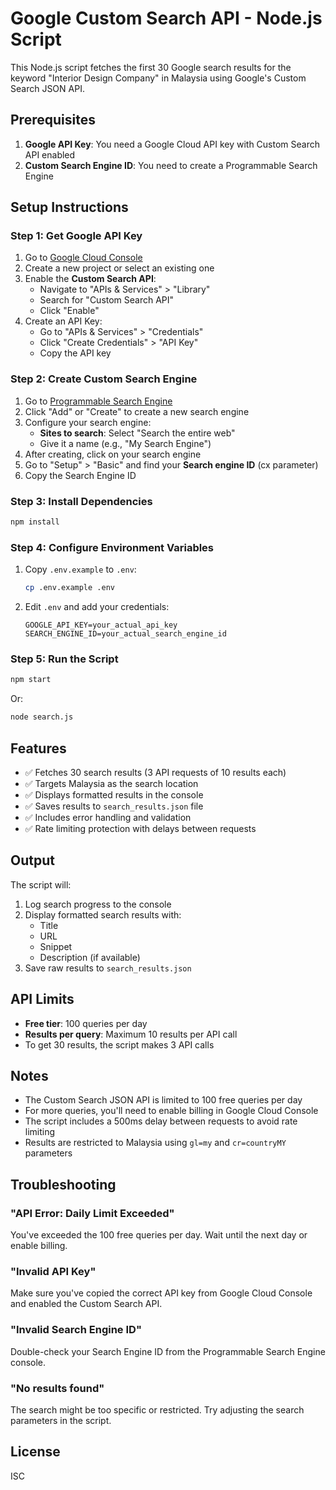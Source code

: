 # Google Custom Search API - Node.js Script

This Node.js script fetches the first 30 Google search results for the keyword "Interior Design Company" in Malaysia using Google's Custom Search JSON API.

## Prerequisites

1. **Google API Key**: You need a Google Cloud API key with Custom Search API enabled
2. **Custom Search Engine ID**: You need to create a Programmable Search Engine

## Setup Instructions

### Step 1: Get Google API Key

1. Go to [Google Cloud Console](https://console.cloud.google.com/)
2. Create a new project or select an existing one
3. Enable the **Custom Search API**:
   - Navigate to "APIs & Services" > "Library"
   - Search for "Custom Search API"
   - Click "Enable"
4. Create an API Key:
   - Go to "APIs & Services" > "Credentials"
   - Click "Create Credentials" > "API Key"
   - Copy the API key

### Step 2: Create Custom Search Engine

1. Go to [Programmable Search Engine](https://programmablesearchengine.google.com/)
2. Click "Add" or "Create" to create a new search engine
3. Configure your search engine:
   - **Sites to search**: Select "Search the entire web"
   - Give it a name (e.g., "My Search Engine")
4. After creating, click on your search engine
5. Go to "Setup" > "Basic" and find your **Search engine ID** (cx parameter)
6. Copy the Search Engine ID

### Step 3: Install Dependencies

```bash
npm install
```

### Step 4: Configure Environment Variables

1. Copy `.env.example` to `.env`:
   ```bash
   cp .env.example .env
   ```

2. Edit `.env` and add your credentials:
   ```
   GOOGLE_API_KEY=your_actual_api_key
   SEARCH_ENGINE_ID=your_actual_search_engine_id
   ```

### Step 5: Run the Script

```bash
npm start
```

Or:

```bash
node search.js
```

## Features

- ✅ Fetches 30 search results (3 API requests of 10 results each)
- ✅ Targets Malaysia as the search location
- ✅ Displays formatted results in the console
- ✅ Saves results to `search_results.json` file
- ✅ Includes error handling and validation
- ✅ Rate limiting protection with delays between requests

## Output

The script will:
1. Log search progress to the console
2. Display formatted search results with:
   - Title
   - URL
   - Snippet
   - Description (if available)
3. Save raw results to `search_results.json`

## API Limits

- **Free tier**: 100 queries per day
- **Results per query**: Maximum 10 results per API call
- To get 30 results, the script makes 3 API calls

## Notes

- The Custom Search JSON API is limited to 100 free queries per day
- For more queries, you'll need to enable billing in Google Cloud Console
- The script includes a 500ms delay between requests to avoid rate limiting
- Results are restricted to Malaysia using `gl=my` and `cr=countryMY` parameters

## Troubleshooting

### "API Error: Daily Limit Exceeded"
You've exceeded the 100 free queries per day. Wait until the next day or enable billing.

### "Invalid API Key"
Make sure you've copied the correct API key from Google Cloud Console and enabled the Custom Search API.

### "Invalid Search Engine ID"
Double-check your Search Engine ID from the Programmable Search Engine console.

### "No results found"
The search might be too specific or restricted. Try adjusting the search parameters in the script.

## License

ISC
